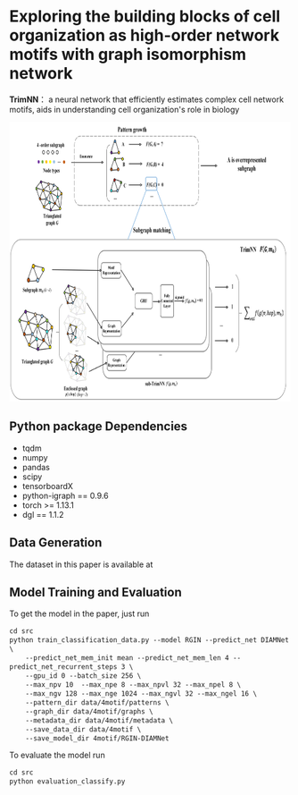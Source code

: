 # Exploring the building blocks of cell organization as high-order network motifs with graph isomorphism network

**TrimNN**： a neural network that efficiently estimates complex cell network motifs, aids in understanding cell organization's role in biology

<p align="center">
  <img height="500" width="750" src="https://github.com/yuyang-0825/TrimNN/blob/main/figure/TrimNN_figure.png"/>
</p>


## Python package Dependencies
* tqdm
* numpy
* pandas
* scipy
* tensorboardX
* python-igraph == 0.9.6
* torch >= 1.13.1
* dgl == 1.1.2

## Data Generation
The dataset in this paper is available at 

## Model Training and Evaluation
To get the model in the paper, just run
```
cd src
python train_classification_data.py --model RGIN --predict_net DIAMNet \
    --predict_net_mem_init mean --predict_net_mem_len 4 --predict_net_recurrent_steps 3 \
    --gpu_id 0 --batch_size 256 \
    --max_npv 10  --max_npe 8 --max_npvl 32 --max_npel 8 \
    --max_ngv 128 --max_nge 1024 --max_ngvl 32 --max_ngel 16 \
    --pattern_dir data/4motif/patterns \
    --graph_dir data/4motif/graphs \
    --metadata_dir data/4motif/metadata \
    --save_data_dir data/4motif \
    --save_model_dir 4motif/RGIN-DIAMNet
```
To evaluate the model run
```
cd src
python evaluation_classify.py
```


